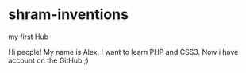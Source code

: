 # shram-inventions
my first Hub

Hi people!
My name is Alex.
I want to learn PHP and CSS3.
Now i have account on the GitHub ;)
